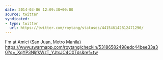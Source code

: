 ```yaml
---
date: 2014-03-06 12:09:38+00:00
source: twitter
syndicated:
- type: twitter
  url: https://twitter.com/roytang/statuses/441546142812471296/
---
```


I'm at Amici (San Juan, Metro Manila) https://www.swarmapp.com/roytang/checkin/53186582498edc44bee33a30?s=_XqYP3NljfkWzT_YJtxJC4C0Tds&ref=tw